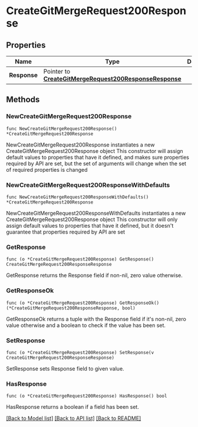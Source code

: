 # CreateGitMergeRequest200Response

## Properties

Name | Type | Description | Notes
------------ | ------------- | ------------- | -------------
**Response** | Pointer to [**CreateGitMergeRequest200ResponseResponse**](CreateGitMergeRequest200ResponseResponse.md) |  | [optional] 

## Methods

### NewCreateGitMergeRequest200Response

`func NewCreateGitMergeRequest200Response() *CreateGitMergeRequest200Response`

NewCreateGitMergeRequest200Response instantiates a new CreateGitMergeRequest200Response object
This constructor will assign default values to properties that have it defined,
and makes sure properties required by API are set, but the set of arguments
will change when the set of required properties is changed

### NewCreateGitMergeRequest200ResponseWithDefaults

`func NewCreateGitMergeRequest200ResponseWithDefaults() *CreateGitMergeRequest200Response`

NewCreateGitMergeRequest200ResponseWithDefaults instantiates a new CreateGitMergeRequest200Response object
This constructor will only assign default values to properties that have it defined,
but it doesn't guarantee that properties required by API are set

### GetResponse

`func (o *CreateGitMergeRequest200Response) GetResponse() CreateGitMergeRequest200ResponseResponse`

GetResponse returns the Response field if non-nil, zero value otherwise.

### GetResponseOk

`func (o *CreateGitMergeRequest200Response) GetResponseOk() (*CreateGitMergeRequest200ResponseResponse, bool)`

GetResponseOk returns a tuple with the Response field if it's non-nil, zero value otherwise
and a boolean to check if the value has been set.

### SetResponse

`func (o *CreateGitMergeRequest200Response) SetResponse(v CreateGitMergeRequest200ResponseResponse)`

SetResponse sets Response field to given value.

### HasResponse

`func (o *CreateGitMergeRequest200Response) HasResponse() bool`

HasResponse returns a boolean if a field has been set.


[[Back to Model list]](../README.md#documentation-for-models) [[Back to API list]](../README.md#documentation-for-api-endpoints) [[Back to README]](../README.md)


